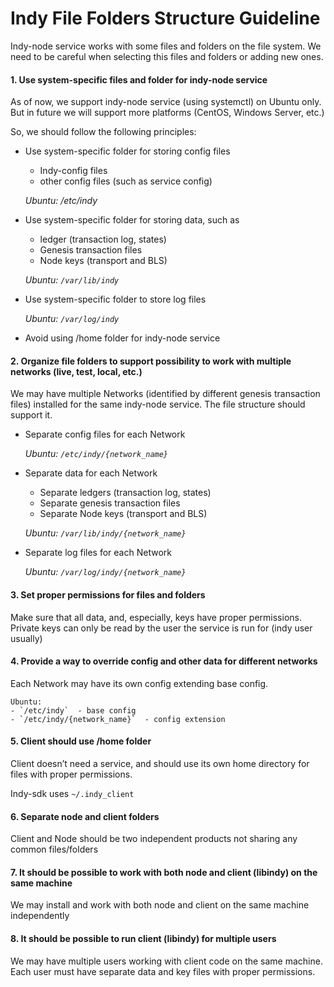 # Indy File Folders Structure Guideline

Indy-node service works with some files and folders on the file system.
We need to be careful when selecting this files and folders or adding new ones.

#### 1. Use system-specific files and folder for indy-node service
As of now, we support indy-node service (using systemctl) on Ubuntu only.
But in future we will support more platforms (CentOS, Windows Server, etc.)

So, we should follow the following principles:
- Use system-specific folder for storing config files
    - Indy-config files
    - other config files (such as service config)
    
    *Ubuntu: /etc/indy*
- Use system-specific folder for storing data, such as 
    - ledger (transaction log, states)
    - Genesis transaction files
    - Node keys (transport and BLS)
    
    *Ubuntu: `/var/lib/indy`*
- Use system-specific folder to store log files

    *Ubuntu: `/var/log/indy`*
    
- Avoid using /home folder for indy-node service

#### 2. Organize file folders to support possibility to work with multiple networks (live, test, local, etc.)
We may have multiple Networks (identified by different genesis transaction files) installed for the same indy-node service.
The file structure should support it.

- Separate config files for each Network

    *Ubuntu: `/etc/indy/{network_name}`*
    
- Separate data for each Network
    - Separate ledgers (transaction log, states)
    - Separate genesis transaction files
    - Separate Node keys (transport and BLS)
    
    *Ubuntu: `/var/lib/indy/{network_name}`*
    
- Separate log files for each Network

    *Ubuntu: `/var/log/indy/{network_name}`*
    
    
#### 3. Set proper permissions for files and folders
Make sure that all data, and, especially, keys have proper permissions.
Private keys can only be read by the user the service is run for (indy user usually)

#### 4. Provide a way to override config and other data for different networks
Each Network may have its own config extending base config.

    Ubuntu:
    - `/etc/indy`  - base config
    - `/etc/indy/{network_name}`  - config extension
    
#### 5. Client should use /home folder
Client doesn’t need a service, and should use its own home directory for files with proper permissions.

Indy-sdk uses `~/.indy_client`

#### 6. Separate node and client folders
Client and Node should be two independent products not sharing any common files/folders

#### 7. It should be possible to work with both node and client (libindy) on the same machine
We may install and work with both node and client on the same machine independently

#### 8. It should be possible to run client (libindy) for multiple users
We may have multiple users working with client code on the same machine. Each user must have separate data and key files with proper permissions.
